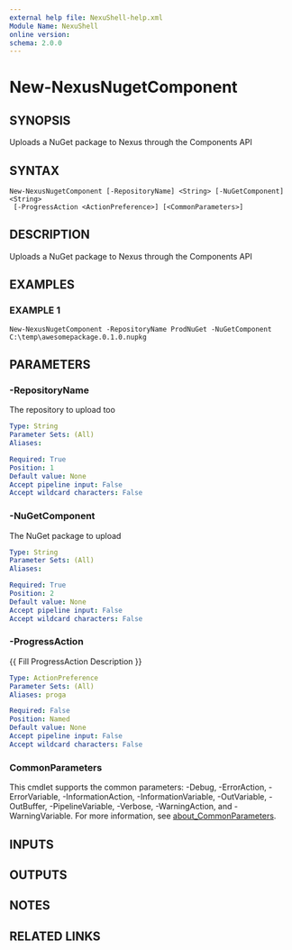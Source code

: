 ```yaml
---
external help file: NexuShell-help.xml
Module Name: NexuShell
online version:
schema: 2.0.0
---
```


# New-NexusNugetComponent

## SYNOPSIS
Uploads a NuGet package to Nexus through the Components API

## SYNTAX

```
New-NexusNugetComponent [-RepositoryName] <String> [-NuGetComponent] <String>
 [-ProgressAction <ActionPreference>] [<CommonParameters>]
```

## DESCRIPTION
Uploads a NuGet package to Nexus through the Components API

## EXAMPLES

### EXAMPLE 1
```
New-NexusNugetComponent -RepositoryName ProdNuGet -NuGetComponent C:\temp\awesomepackage.0.1.0.nupkg
```

## PARAMETERS

### -RepositoryName
The repository to upload too

```yaml
Type: String
Parameter Sets: (All)
Aliases:

Required: True
Position: 1
Default value: None
Accept pipeline input: False
Accept wildcard characters: False
```

### -NuGetComponent
The NuGet package to upload

```yaml
Type: String
Parameter Sets: (All)
Aliases:

Required: True
Position: 2
Default value: None
Accept pipeline input: False
Accept wildcard characters: False
```

### -ProgressAction
{{ Fill ProgressAction Description }}

```yaml
Type: ActionPreference
Parameter Sets: (All)
Aliases: proga

Required: False
Position: Named
Default value: None
Accept pipeline input: False
Accept wildcard characters: False
```

### CommonParameters
This cmdlet supports the common parameters: -Debug, -ErrorAction, -ErrorVariable, -InformationAction, -InformationVariable, -OutVariable, -OutBuffer, -PipelineVariable, -Verbose, -WarningAction, and -WarningVariable. For more information, see [about_CommonParameters](http://go.microsoft.com/fwlink/?LinkID=113216).

## INPUTS

## OUTPUTS

## NOTES

## RELATED LINKS
